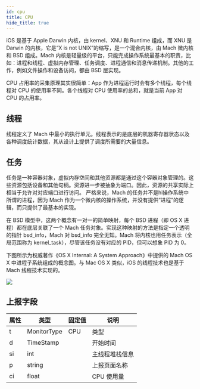 ```yaml
---
id: cpu
title: CPU
hide_title: true
---
```


iOS 是基于 Apple Darwin 内核，由 kernel、XNU 和 Runtime 组成，而 XNU 是 Darwin 的内核，它是“X is not UNIX”的缩写，是一个混合内核，由 Mach 微内核和 BSD 组成。Mach 内核是轻量级的平台，只能完成操作系统最基本的职责，比如：进程和线程、虚拟内存管理、任务调度、进程通信和消息传递机制。其他的工作，例如文件操作和设备访问，都由 BSD 层实现。

CPU 占用率的采集原理其实很简单：App 作为进程运行时会有多个线程，每个线程对 CPU 的使用率不同。各个线程对 CPU 使用率的总和，就是当前 App 对 CPU 的占用率。

## 线程

线程定义了 Mach 中最小的执行单元。线程表示的是底层的机器寄存器状态以及各种调度统计数据，其从设计上提供了调度所需要的大量信息。

## 任务

任务是一种容器对象，虚拟内存空间和其他资源都是通过这个容器对象管理的。这些资源包括设备和其他句柄。资源进一步被抽象为端口。因此，资源的共享实际上相当于允许对对应端口进行访问。
严格来说，Mach 的任务并不是hi操作系统中所谓的进程，因为 Mach 作为一个微内核的操作系统，并没有提供“进程”的逻辑，而只提供了最基本的实现。

在 BSD 模型中，这两个概念有一对一的简单映射，每个 BSD 进程（即 OS X 进程）都在底层关联了一个 Mach 任务对象。实现这种映射的方法是指定一个透明的指针 bsd_info，Mach 对 bsd_info 完全无知。Mach 将内核也用任务表示（全局范围称为 kernel_task），尽管该任务没有对应的 PID，但可以想象 PID 为 0。

下图所示为权威著作《OS X Internal: A System Approach》中提供的 Mach OS X 中进程子系统组成的概念图。与 Mac OS X 类似，iOS 的线程技术也是基于 Mach 线程技术实现的。

![](https://static.devfdg.net/static/mono-static/docs-ui/img/mach-task-thread-system.png)

## 上报字段

| 属性 | 类型 | 固定值 | 说明 |
| --- | --- | --- | --- |
| t  | MonitorType | CPU | 类型 |
| d  | TimeStamp |  |  开始时间 |
| si | int |  |  主线程堆栈信息 |
| p | string |  |  上报页面名称 |
| ci | float |  |  CPU 使用量 |

